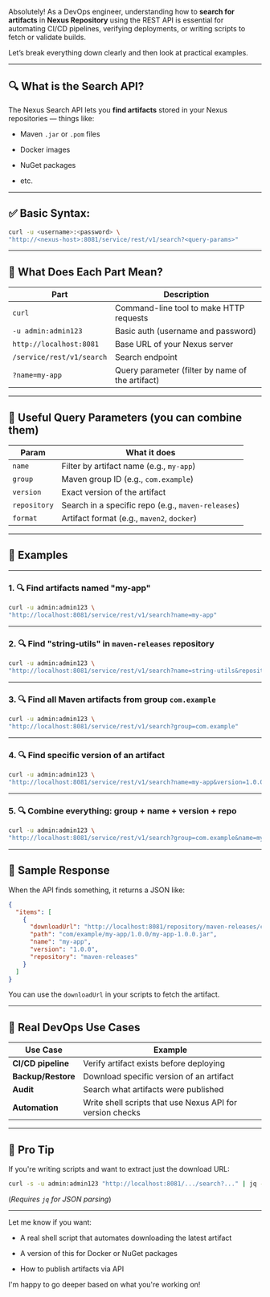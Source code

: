 
Absolutely! As a DevOps engineer, understanding how to **search for artifacts** in **Nexus Repository** using the REST API is essential for automating CI/CD pipelines, verifying deployments, or writing scripts to fetch or validate builds.

Let’s break everything down clearly and then look at practical examples.

---

## 🔍 What is the Search API?

The Nexus Search API lets you **find artifacts** stored in your Nexus repositories — things like:

- Maven `.jar` or `.pom` files
    
- Docker images
    
- NuGet packages
    
- etc.
    

---

## ✅ Basic Syntax:

```bash
curl -u <username>:<password> \
"http://<nexus-host>:8081/service/rest/v1/search?<query-params>"
```

---

## 🧠 What Does Each Part Mean?

|Part|Description|
|---|---|
|`curl`|Command-line tool to make HTTP requests|
|`-u admin:admin123`|Basic auth (username and password)|
|`http://localhost:8081`|Base URL of your Nexus server|
|`/service/rest/v1/search`|Search endpoint|
|`?name=my-app`|Query parameter (filter by name of the artifact)|

---

## 🔎 Useful Query Parameters (you can combine them)

|Param|What it does|
|---|---|
|`name`|Filter by artifact name (e.g., `my-app`)|
|`group`|Maven group ID (e.g., `com.example`)|
|`version`|Exact version of the artifact|
|`repository`|Search in a specific repo (e.g., `maven-releases`)|
|`format`|Artifact format (e.g., `maven2`, `docker`)|

---

## 🔧 Examples

---

### 1. 🔍 Find artifacts named "my-app"

```bash
curl -u admin:admin123 \
"http://localhost:8081/service/rest/v1/search?name=my-app"
```

---

### 2. 🔍 Find "string-utils" in `maven-releases` repository

```bash
curl -u admin:admin123 \
"http://localhost:8081/service/rest/v1/search?name=string-utils&repository=maven-releases"
```

---

### 3. 🔍 Find all Maven artifacts from group `com.example`

```bash
curl -u admin:admin123 \
"http://localhost:8081/service/rest/v1/search?group=com.example"
```

---

### 4. 🔍 Find specific version of an artifact

```bash
curl -u admin:admin123 \
"http://localhost:8081/service/rest/v1/search?name=my-app&version=1.0.0"
```

---

### 5. 🔍 Combine everything: group + name + version + repo

```bash
curl -u admin:admin123 \
"http://localhost:8081/service/rest/v1/search?group=com.example&name=my-app&version=1.0.0&repository=maven-releases"
```

---

## 📄 Sample Response

When the API finds something, it returns a JSON like:

```json
{
  "items": [
    {
      "downloadUrl": "http://localhost:8081/repository/maven-releases/com/example/my-app/1.0.0/my-app-1.0.0.jar",
      "path": "com/example/my-app/1.0.0/my-app-1.0.0.jar",
      "name": "my-app",
      "version": "1.0.0",
      "repository": "maven-releases"
    }
  ]
}
```

You can use the `downloadUrl` in your scripts to fetch the artifact.

---

## 🚀 Real DevOps Use Cases

|Use Case|Example|
|---|---|
|**CI/CD pipeline**|Verify artifact exists before deploying|
|**Backup/Restore**|Download specific version of an artifact|
|**Audit**|Search what artifacts were published|
|**Automation**|Write shell scripts that use Nexus API for version checks|

---

## 📌 Pro Tip

If you're writing scripts and want to extract just the download URL:

```bash
curl -s -u admin:admin123 "http://localhost:8081/.../search?..." | jq -r '.items[].downloadUrl'
```

(_Requires `jq` for JSON parsing_)

---

Let me know if you want:

- A real shell script that automates downloading the latest artifact
    
- A version of this for Docker or NuGet packages
    
- How to publish artifacts via API
    

I'm happy to go deeper based on what you're working on!